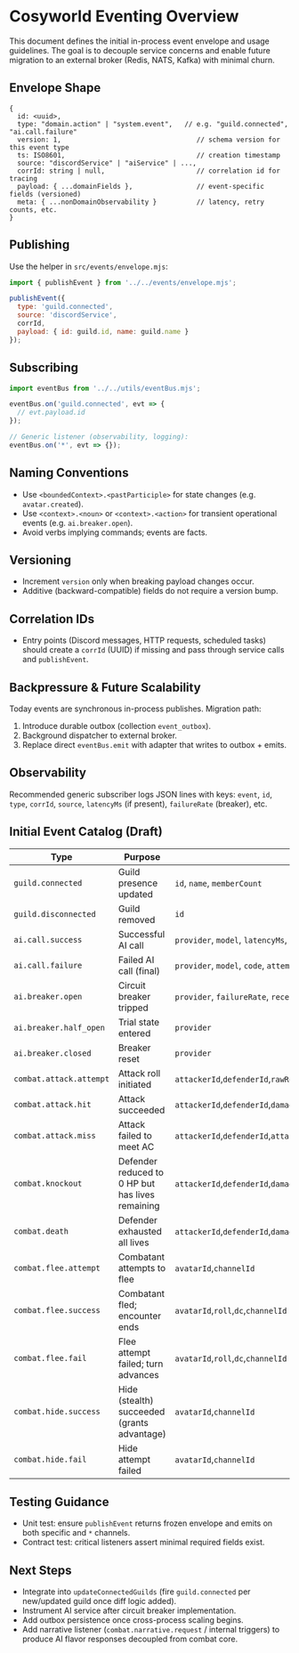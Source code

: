 # Cosyworld Eventing Overview

This document defines the initial in-process event envelope and usage guidelines. The goal is to decouple service concerns and enable future migration to an external broker (Redis, NATS, Kafka) with minimal churn.

## Envelope Shape
```
{
  id: <uuid>,
  type: "domain.action" | "system.event",   // e.g. "guild.connected", "ai.call.failure"
  version: 1,                                  // schema version for this event type
  ts: ISO8601,                                 // creation timestamp
  source: "discordService" | "aiService" | ..., 
  corrId: string | null,                       // correlation id for tracing
  payload: { ...domainFields },                // event-specific fields (versioned)
  meta: { ...nonDomainObservability }          // latency, retry counts, etc.
}
```

## Publishing
Use the helper in `src/events/envelope.mjs`:
```js
import { publishEvent } from '../../events/envelope.mjs';

publishEvent({
  type: 'guild.connected',
  source: 'discordService',
  corrId,
  payload: { id: guild.id, name: guild.name }
});
```

## Subscribing
```js
import eventBus from '../../utils/eventBus.mjs';

eventBus.on('guild.connected', evt => {
  // evt.payload.id
});

// Generic listener (observability, logging):
eventBus.on('*', evt => {});
```

## Naming Conventions
- Use `<boundedContext>.<pastParticiple>` for state changes (e.g. `avatar.created`).
- Use `<context>.<noun>` or `<context>.<action>` for transient operational events (e.g. `ai.breaker.open`).
- Avoid verbs implying commands; events are facts.

## Versioning
- Increment `version` only when breaking payload changes occur.
- Additive (backward-compatible) fields do not require a version bump.

## Correlation IDs
- Entry points (Discord messages, HTTP requests, scheduled tasks) should create a `corrId` (UUID) if missing and pass through service calls and `publishEvent`.

## Backpressure & Future Scalability
Today events are synchronous in-process publishes. Migration path:
1. Introduce durable outbox (collection `event_outbox`).
2. Background dispatcher to external broker.
3. Replace direct `eventBus.emit` with adapter that writes to outbox + emits.

## Observability
Recommended generic subscriber logs JSON lines with keys: `event`, `id`, `type`, `corrId`, `source`, `latencyMs` (if present), `failureRate` (breaker), etc.

## Initial Event Catalog (Draft)
| Type | Purpose | Payload Fields |
|------|---------|----------------|
| `guild.connected` | Guild presence updated | `id`, `name`, `memberCount` |
| `guild.disconnected` | Guild removed | `id` |
| `ai.call.success` | Successful AI call | `provider`, `model`, `latencyMs`, `attempts` |
| `ai.call.failure` | Failed AI call (final) | `provider`, `model`, `code`, `attempts` |
| `ai.breaker.open` | Circuit breaker tripped | `provider`, `failureRate`, `recentFailures` |
| `ai.breaker.half_open` | Trial state entered | `provider` |
| `ai.breaker.closed` | Breaker reset | `provider` |
| `combat.attack.attempt` | Attack roll initiated | `attackerId`,`defenderId`,`rawRoll`,`attackRoll`,`armorClass`,`advantageUsed`,`channelId` |
| `combat.attack.hit` | Attack succeeded | `attackerId`,`defenderId`,`damage`,`critical`,`attackRoll`,`armorClass`,`currentHp`,`rawRoll`,`channelId` |
| `combat.attack.miss` | Attack failed to meet AC | `attackerId`,`defenderId`,`attackRoll`,`armorClass`,`rawRoll`,`channelId` |
| `combat.knockout` | Defender reduced to 0 HP but has lives remaining | `attackerId`,`defenderId`,`damage`,`livesRemaining`,`critical?`,`channelId` |
| `combat.death` | Defender exhausted all lives | `attackerId`,`defenderId`,`damage?`,`channelId` |
| `combat.flee.attempt` | Combatant attempts to flee | `avatarId`,`channelId` |
| `combat.flee.success` | Combatant fled; encounter ends | `avatarId`,`roll`,`dc`,`channelId` |
| `combat.flee.fail` | Flee attempt failed; turn advances | `avatarId`,`roll`,`dc`,`channelId` |
| `combat.hide.success` | Hide (stealth) succeeded (grants advantage) | `avatarId`,`channelId` |
| `combat.hide.fail` | Hide attempt failed | `avatarId`,`channelId` |

## Testing Guidance
- Unit test: ensure `publishEvent` returns frozen envelope and emits on both specific and `*` channels.
- Contract test: critical listeners assert minimal required fields exist.

## Next Steps
- Integrate into `updateConnectedGuilds` (fire `guild.connected` per new/updated guild once diff logic added).
- Instrument AI service after circuit breaker implementation.
- Add outbox persistence once cross-process scaling begins.
- Add narrative listener (`combat.narrative.request` / internal triggers) to produce AI flavor responses decoupled from combat core.

